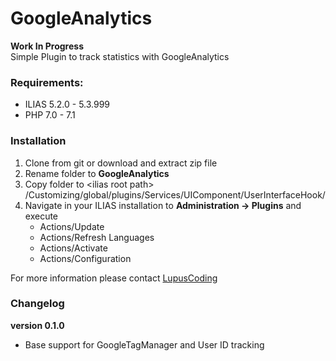 # GoogleAnalytics

**Work In Progress**<br/>
Simple Plugin to track statistics with GoogleAnalytics

### Requirements:
* ILIAS 5.2.0 - 5.3.999
* PHP 7.0 - 7.1

### Installation

1. Clone from git or download and extract zip file
2. Rename folder to <b>GoogleAnalytics</b>
3. Copy folder to &lt;ilias root path&gt; /Customizing/global/plugins/Services/UIComponent/UserInterfaceHook/
4. Navigate in your ILIAS installation to <b>Administration -> Plugins</b> and execute
   * Actions/Update
   * Actions/Refresh Languages
   * Actions/Activate
   * Actions/Configuration

For more information please contact [LupusCoding](mailto:dittrich.ralph@lupuscoding.de)


### Changelog
**version 0.1.0**
* Base support for GoogleTagManager and User ID tracking

